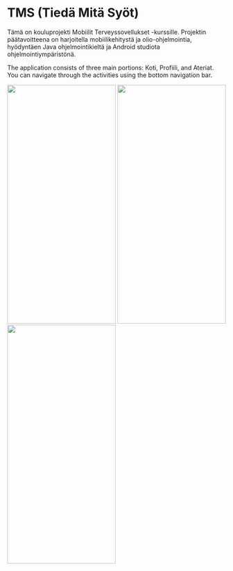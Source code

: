 # TMS (Tiedä Mitä Syöt)

Tämä on kouluprojekti Mobiilit Terveyssovellukset -kurssille. Projektin päätavoitteena on harjoitella mobiilikehitystä ja  olio-ohjelmointia, hyödyntäen Java ohjelmointikieltä ja Android studiota ohjelmointiympäristönä. 

The application consists of three main portions: Koti, Profiili, and Ateriat. You can navigate through the activities using the bottom navigation bar.

<p>
  <img src="https://github.com/AOskari/Images/blob/main/tms-pictures/tms_profiili.jpg" height="550" width="250">
  <img src="https://github.com/AOskari/Images/blob/main/tms-pictures/tms_main.jpg" height="550" width="250">
  <img src="https://github.com/AOskari/Images/blob/main/tms-pictures/tms_ateriat.jpg" height="550" width="250">
</p>
